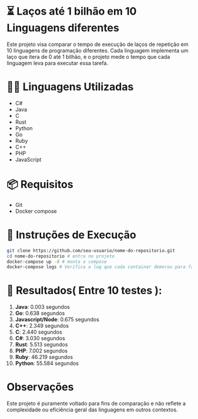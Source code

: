 # ⏳ Laços até 1 bilhão em 10 Linguagens diferentes

Este projeto visa comparar o tempo de execução de laços de repetição em 10 linguagens de programação diferentes. Cada linguagem implementa um laço que itera de 0 até 1 bilhão, e o projeto mede o tempo que cada linguagem leva para executar essa tarefa.

# 👨‍💻 Linguagens Utilizadas
- C#
- Java
- C
- Rust
- Python
- Go
- Ruby
- C++
- PHP
- JavaScript

# 📦 Requisitos
- Git
- Docker compose

# 🚀 Instruções de Execução
```bash
git clone https://github.com/seu-usuario/nome-do-repositorio.git
cd nome-do-repositorio # entra no projeto
docker-compose up -d # monta o compose
docker-compose logs # Verifica o log que cada container demorou para fazer a operação
```

# 🥇 Resultados( Entre 10 testes ):

1. __Java__: 0.003 segundos
3. __Go__: 0.638 segundos
2. __Javascript/Node__: 0.675 segundos
5. __C++__: 2.349 segundos
4. __C__: 2.440 segundos
6. __C#__: 3.030 segundos
7. __Rust__: 5.513 segundos
8. __PHP__: 7.002 segundos
9. __Ruby__: 46.219 segundos
10. __Python__: 55.584 segundos


# Observações

Este projeto é puramente voltado para fins de comparação e não reflete a complexidade ou eficiência geral das linguagens em outros contextos.
